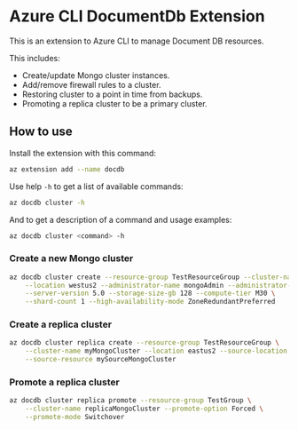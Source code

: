 # Azure CLI DocumentDb Extension
This is an extension to Azure CLI to manage Document DB resources.

This includes:
- Create/update Mongo cluster instances.
- Add/remove firewall rules to a cluster.
- Restoring cluster to a point in time from backups.
- Promoting a replica cluster to be a primary cluster.

## How to use

Install the extension with this command:

```bash
az extension add --name docdb
```

Use help `-h` to get a list of available commands:
```bash
az docdb cluster -h
```

And to get a description of a command and usage examples:
```bash
az docdb cluster <command> -h
```

### Create a new Mongo cluster

```bash
az docdb cluster create --resource-group TestResourceGroup --cluster-name myMongoCluster \
    --location westus2 --administrator-name mongoAdmin --administrator-password password231 \
    --server-version 5.0 --storage-size-gb 128 --compute-tier M30 \
    --shard-count 1 --high-availability-mode ZoneRedundantPreferred
```

### Create a replica cluster
```bash
az docdb cluster replica create --resource-group TestResourceGroup \
    --cluster-name myMongoCluster --location eastus2 --source-location westus3 \
    --source-resource mySourceMongoCluster
```

### Promote a replica cluster
```bash
az docdb cluster replica promote --resource-group TestGroup \
    --cluster-name replicaMongoCluster --promote-option Forced \
    --promote-mode Switchover
```
